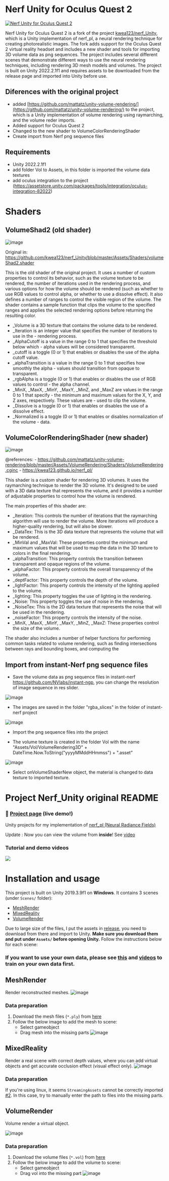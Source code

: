 # Nerf Unity for Oculus Quest 2

[![Nerf Unity for Oculus Quest 2](https://img.youtube.com/vi/H9JSirdEHow/0.jpg)](https://www.youtube.com/watch?v=H9JSirdEHow)


 Nerf Unity for Oculus Quest 2 is a fork of the project  [kwea123/nerf_Unity](kwea123/nerf_Unity), which is a Unity implementation of nerf_pl, a neural rendering technique for creating photorealistic images. The fork adds support for the Oculus Quest 2 virtual reality headset and includes a new shader and tools for importing 3D volume data as png sequences. The project includes several different scenes that demonstrate different ways to use the neural rendering techniques, including rendering 3D mesh models and volumes. The project is built on Unity 2022.2.1f1 and requires assets to be downloaded from the release page and imported into Unity before use.


## Diferences with the original project

- added [https://github.com/mattatz/unity-volume-rendering/](https://github.com/mattatz/unity-volume-rendering/) to the project, which is a Unity implementation of volume rendering using raymarching, and the volume reder imports.
- Added support for Oculus Quest 2
- Changed to the new shader to VolumeColorRenderingShader
- Create import from Nerf png sequence files

  
## Requirements

- Unity 2022.2.1f1
- add folder Vol to Assets, in this folder is imported the volume data textures
- add oculus integration to the project (https://assetstore.unity.com/packages/tools/integration/oculus-integration-82022)


# Shaders

## VolumeShad2 (old shader)
![image](./resources/capture01.jpg)

Original in: https://github.com/kwea123/nerf_Unity/blob/master/Assets/Shaders/volumeShad2.shader


This is the old shader of the original project. It uses a number of custom properties to control its behavior, such as the volume texture to be rendered, the number of iterations used in the rendering process, and various options for how the volume should be rendered (such as whether to use RGB values to control alpha, or whether to use a dissolve effect). It also defines a number of ranges to control the visible region of the volume. The shader contains a sample function that clips the volume to the specified ranges and applies the selected rendering options before returning the resulting color.

- _Volume is a 3D texture that contains the volume data to be rendered.
- _Iteration is an integer value that specifies the number of iterations to use in the - rendering process.
- _AlphaCutoff is a value in the range 0 to 1 that specifies the threshold below which - alpha values will be considered transparent.
- _cutoff is a toggle (0 or 1) that enables or disables the use of the alpha cutoff value.
- _alphaTransition is a value in the range 0 to 1 that specifies how smoothly the alpha - values should transition from opaque to transparent.
- _rgbAlpha is a toggle (0 or 1) that enables or disables the use of RGB values to control - the alpha channel.
- _MinX, _MaxX, _MinY, _MaxY, _MinZ, and _MaxZ are values in the range 0 to 1 that specify - the minimum and maximum values for the X, Y, and Z axes, respectively. These values are - used to clip the volume.
- _Dissolve is a toggle (0 or 1) that enables or disables the use of a dissolve effect.
- _Normalized is a toggle (0 or 1) that enables or disables normalization of the volume - data.

## VolumeColorRenderingShader (new shader)

![image](./resources/capture02.jpg)


@references:
    - https://github.com/mattatz/unity-volume-rendering/blob/master/Assets/VolumeRendering/Shaders/VolumeRendering.cginc
    - https://kwea123.github.io/nerf_pl/


This shader is a custom shader for rendering 3D volumes. It uses the raymarching technique to render the 3D volume. It's designed to be used with a 3D data texture that represents the volume, and it provides a number of adjustable properties to control how the volume is rendered.

The main properties of this shader are:

- _Iteration: This controls the number of iterations that the raymarching algorithm will use to render the volume. More iterations will produce a higher-quality rendering, but will also be slower.
- _DataTex: This is the 3D data texture that represents the volume that will be rendered.
- _MinVal and _MaxVal: These properties control the minimum and maximum values that will be used to map the data in the 3D texture to colors in the final rendering.
- _alphaTransition: This property controls the transition between transparent and opaque regions of the volume.
- _alphaFactor: This property controls the overall transparency of the volume.
- _deptFactor: This property controls the depth of the volume.
- _lightFactor: This property controls the intensity of the lighting applied to the volume.
- _lighting: This property toggles the use of lighting in the rendering.
- _Noise: This property toggles the use of noise in the rendering.
- _NoiseTex: This is the 2D data texture that represents the noise that will be used in the rendering.
- _noiseFactor: This property controls the intensity of the noise.    
- _MinX, _MaxX, _MinY, _MaxY, _MinZ, _MaxZ: These properties control the size of the volume. 

The shader also includes a number of helper functions for performing common tasks related to volume rendering, such as finding intersections between rays and bounding boxes, and computing the 


## Import from instant-Nerf png sequence files

- Save the volume data as png sequence files in instant-nerf https://github.com/NVlabs/instant-ngp, you can change the resolution of image sequence in res slider.

![image](./resources/capture03.jpg)

- The images are saved in the folder "rgba_slices" in the folder of instant-nerf project

![image](./resources/capture04.jpg)

- Import the png sequence files into the project

- The volume texture is created in the folder Vol with the name "Assets/Vol/VolumeRendering3D" + DateTime.Now.ToString("yyyyMMddHHmmss") + ".asset"

![image](./resources/capture05.jpg)

- Select onVolumeShaderNew object, the material is changed to data texture to imported texture.


# Project Nerf_Unity original README

### :gem: [**Project page**](https://kwea123.github.io/nerf_pl/) (live demo!)

Unity projects for my implementation of [nerf_pl (Neural Radiance Fields)](https://github.com/kwea123/nerf_pl)

Update : Now you can view the volume from **inside**! See [video](https://youtu.be/JJfG2G5ebv4)

### Tutorial and demo videos
<a href="https://www.youtube.com/playlist?list=PLDV2CyUo4q-K02pNEyDr7DYpTQuka3mbV">
<img src="https://user-images.githubusercontent.com/11364490/80913471-d5781080-8d7f-11ea-9f72-9d68402b8271.png">
</a>

# Installation and usage

This project is built on Unity 2019.3.9f1 on **Windows**. It contains 3 scenes (under `Scenes/` folder):
*  [MeshRender](#meshrender)
*  [MixedReality](#mixedreality)
*  [VolumeRender](#volumerender)

Due to large size of the files, I put the assets in [release](https://github.com/kwea123/nerf_Unity/releases), you need to download from there and import to Unity. **Make sure you download them and put under `Assets/` before opening Unity.** Follow the instructions below for each scene:

### If you want to use your own data, please see [this](https://github.com/kwea123/nerf_pl/blob/master/README_Unity.md) and [videos](https://www.youtube.com/playlist?list=PLDV2CyUo4q-K02pNEyDr7DYpTQuka3mbV) to train on your own data first.

## MeshRender

Render reconstructed meshes.
![image](https://user-images.githubusercontent.com/11364490/82660030-91807900-9c64-11ea-8f4f-7ac3c57f7d9e.png)

### Data preparation

1.  Download the mesh files (`*.ply`) from [here](https://github.com/kwea123/nerf_Unity/releases)
2.  Follow the below image to add the mesh to scene:
    *  Select gameobject
    *  Drag mesh into the missing parts
![image](https://user-images.githubusercontent.com/11364490/82660456-5df21e80-9c65-11ea-95c2-732fa4fed936.png)

## MixedReality

Render a real scene with correct depth values, where you can add virtual objects and get accurate occlusion effect (visual effect only).
![image](https://user-images.githubusercontent.com/11364490/82661303-b8d84580-9c66-11ea-8477-4e9f49192a08.png)

### Data preparation
If you're using linux, it seems `StreamingAssets` cannot be correctly imported [#2](/../../issues/2). In this case, try to manually enter the path to files into the missing parts. 

## VolumeRender
Volume render a virtual object.

![image](https://user-images.githubusercontent.com/11364490/82661894-d954cf80-9c67-11ea-916f-d441b522ecc1.png)

### Data preparation

1.  Download the volume files (`*.vol`) from [here](https://github.com/kwea123/nerf_Unity/releases)
2.  Follow the below image to add the volume to scene:
    *  Select gameobject
    *  Drag vol into the missing part
![image](https://user-images.githubusercontent.com/11364490/82661695-72371b00-9c67-11ea-96cd-4f1972fdf48b.png)
